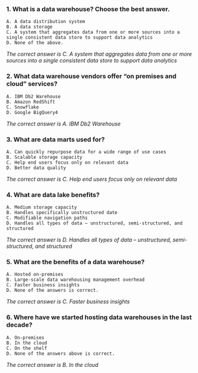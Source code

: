### 1. What is a data warehouse? Choose the best answer.
    A. A data distribution system 
    B. A data storage 
    C. A system that aggregates data from one or more sources into a single consistent data store to support data analytics
    D. None of the above. 

_The correct answer is C. A system that aggregates data from one or more sources into a single consistent data store to support data analytics_
### 2. What data warehouse vendors offer “on premises and cloud” services?
    A. IBM Db2 Warehouse
    B. Amazon RedShift
    C. Snowflake 
    D. Google BigQuery4

_The correct answer is A. IBM Db2 Warehouse_
### 3. What are data marts used for?
    A. Can quickly repurpose data for a wide range of use cases
    B. Scalable storage capacity
    C. Help end users focus only on relevant data
    D. Better data quality

_The correct answer is C. Help end users focus only on relevant data_
### 4. What are data lake benefits? 
    A. Medium storage capacity
    B. Handles specifically unstructured date
    C. Modifiable navigation paths
    D. Handles all types of data – unstructured, semi-structured, and structured

_The correct answer is D. Handles all types of data – unstructured, semi-structured, and structured_
### 5. What are the benefits of a data warehouse? 
    A. Hosted on-premises 
    B. Large-scale data warehousing management overhead
    C. Faster business insights
    D. None of the answers is correct.

_The correct answer is C. Faster business insights_
### 6. Where have we started hosting data warehouses in the last decade?
    A. On-premises
    B. In the cloud
    C. On the shelf
    D. None of the answers above is correct.

_The correct answer is B. In the cloud_
